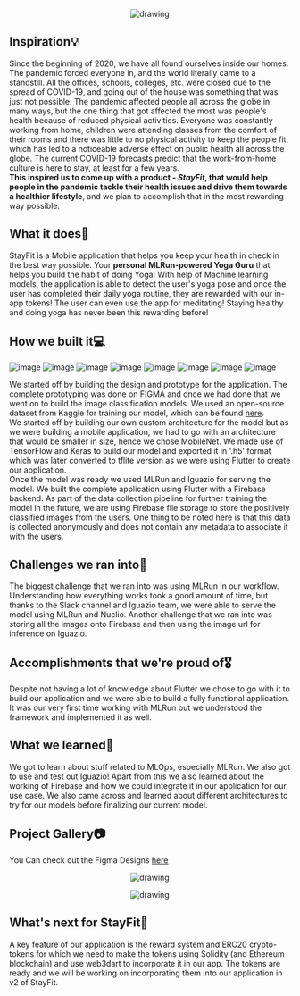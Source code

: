 <p align="center">
<img src="https://github.com/elecTRON-Fellowship/StayFit/blob/aayush_design/design/Logo%20-%20SF(1).png" alt="drawing"/>
</p>

## Inspiration💡
Since the beginning of 2020, we have all found ourselves inside our homes. The pandemic forced everyone in, and the world literally came to a standstill. All the offices, schools, colleges, etc. were closed due to the spread of COVID-19, and going out of the house was something that was just not possible. The pandemic affected people all across the globe in many ways, but the one thing that got affected the most was people's health because of reduced physical activities. Everyone was constantly working from home, children were attending classes from the comfort of their rooms and there was little to no physical activity to keep the people fit, which has led to a noticeable adverse effect on public health all across the globe. The current COVID-19 forecasts predict that the work-from-home culture is here to stay, at least for a few years.</br>
**This inspired us to come up with a product - _StayFit_, that would help people in the pandemic tackle their health issues and drive them towards a healthier lifestyle**, and we plan to accomplish that in the most rewarding way possible.

## What it does💾
StayFit is a Mobile application that helps you keep your health in check in the best way possible. Your **personal MLRun-powered Yoga Guru** that helps you build the habit of doing Yoga! With help of Machine learning models, the application is able to detect the user's yoga pose and once the user has completed their daily yoga routine, they are rewarded with our in-app tokens! The user can even use the app for meditating! Staying healthy and doing yoga has never been this rewarding before!

## How we built it💻
![image](https://img.shields.io/badge/Python-3776AB?style=for-the-badge&logo=python&logoColor=white)
![image](https://img.shields.io/badge/TensorFlow-FF6F00?style=for-the-badge&logo=TensorFlow&logoColor=white)
![image](https://img.shields.io/badge/Keras-D00000?style=for-the-badge&logo=Keras&logoColor=white)
![image](https://img.shields.io/badge/Flutter-02569B?style=for-the-badge&logo=flutter&logoColor=white)
![image](https://img.shields.io/badge/Dart-0175C2?style=for-the-badge&logo=dart&logoColor=white)
![image](https://img.shields.io/badge/firebase-ffca28?style=for-the-badge&logo=firebase&logoColor=black)
![image](https://img.shields.io/badge/Figma-F24E1E?style=for-the-badge&logo=figma&logoColor=white)
![image](https://img.shields.io/badge/Solidity-e6e6e6?style=for-the-badge&logo=solidity&logoColor=black)


We started off by building the design and prototype for the application. The complete prototyping was done on FIGMA and once we had done that we went on to build the image classification models. We used an open-source dataset from Kaggle for training our model, which can be found [here](https://www.kaggle.com/niharika41298/yoga-poses-dataset).</br> 
We started off by building our own custom architecture for the model but as we were building a mobile application, we had to go with an architecture that would be smaller in size, hence we chose MobileNet. We made use of TensorFlow and Keras to build our model and exported it in '.h5' format which was later converted to tflite version as we were using Flutter to create our application.</br>
Once the model was ready we used MLRun and Iguazio for serving the model. We built the complete application using Flutter with a Firebase backend. As part of the data collection pipeline for further training the model in the future, we are using Firebase file storage to store the positively classified images from the users. One thing to be noted here is that this data is collected anonymously and does not contain any metadata to associate it with the users.

## Challenges we ran into📕
The biggest challenge that we ran into was using MLRun in our workflow. Understanding how everything works took a good amount of time, but thanks to the Slack channel and Iguazio team, we were able to serve the model using MLRun and Nuclio. Another challenge that we ran into was storing all the images onto Firebase and then using the image url for inference on Iguazio. 

## Accomplishments that we're proud of🎖
Despite not having a lot of knowledge about Flutter we chose to go with it to build our application and we were able to build a fully functional application. It was our very first time working with MLRun but we understood the framework and implemented it as well.

## What we learned🎉
We got to learn about stuff related to MLOps, especially MLRun. We also got to use and test out Iguazio! Apart from this we also learned about the working of Firebase and how we could integrate it in our application for our use case. We also came across and learned about different architectures to try for our models before finalizing our current model.

## Project Gallery📷
You Can check out the Figma Designs [here](https://www.figma.com/file/tEuKn1FEbi1hwfDHoG0YxS/StayFit?node-id=0%3A1)
<p align="center">
<img src="https://github.com/elecTRON-Fellowship/StayFit/blob/aayush_design/design/1.png" alt="drawing"/>
</p>
<p align="center">
<img src="https://github.com/elecTRON-Fellowship/StayFit/blob/aayush_design/design/2.png" alt="drawing"/>
</p>

## What's next for StayFit🚀
A key feature of our application is the reward system and ERC20 crypto-tokens for which we need to make the tokens using Solidity (and Ethereum blockchain) and use web3dart to incorporate it in our app. The tokens are ready and we will be working on incorporating them into our application in v2 of StayFit.
